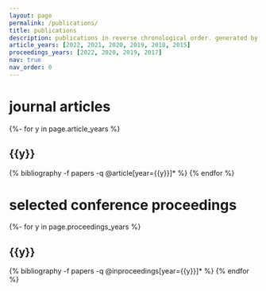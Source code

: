 ```yaml
---
layout: page
permalink: /publications/
title: publications
description: publications in reverse chronological order. generated by jekyll-scholar.
article_years: [2022, 2021, 2020, 2019, 2018, 2015]
proceedings_years: [2022, 2020, 2019, 2017]
nav: true
nav_order: 0
---
```

<!-- _pages/publications.md -->
<div class="publications">

<h1>journal articles</h1>
{%- for y in page.article_years %}
  <h2 class="year">{{y}}</h2>
  {% bibliography -f papers -q @article[year={{y}}]* %}
{% endfor %}
<h1>selected conference proceedings</h1>
{%- for y in page.proceedings_years %}
  <h2 class="year">{{y}}</h2>
  {% bibliography -f papers -q @inproceedings[year={{y}}]* %}
{% endfor %}
</div>
